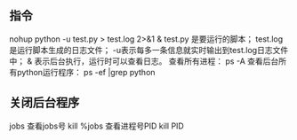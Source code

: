 ## 指令
nohup python -u test.py > test.log 2>&1 &
test.py 是要运行的脚本；
test.log 是运行脚本生成的日志文件；
-u表示每多一条信息就实时输出到test.log日志文件中；
& 表示后台执行，运行时可以查看日志。
查看所有进程：
ps -A
查看后台所有python运行程序：
ps -ef |grep python
## 关闭后台程序
jobs 查看jobs号
kill %jobs
查看进程号PID
kill PID
